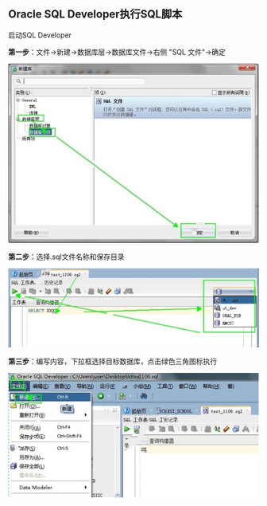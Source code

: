 ## Oracle SQL Developer执行SQL脚本

启动SQL Developer

**第一步**：文件->新建->数据库层->数据库文件->右侧 "SQL 文件"->确定

![](/assets/db004_01.jpg)

**第二步**：选择.sql文件名称和保存目录

![](/assets/db004_02.jpg)

**第三步**：编写内容，下拉框选择目标数据库，点击绿色三角图标执行

![](/assets/db004_03.jpg)


